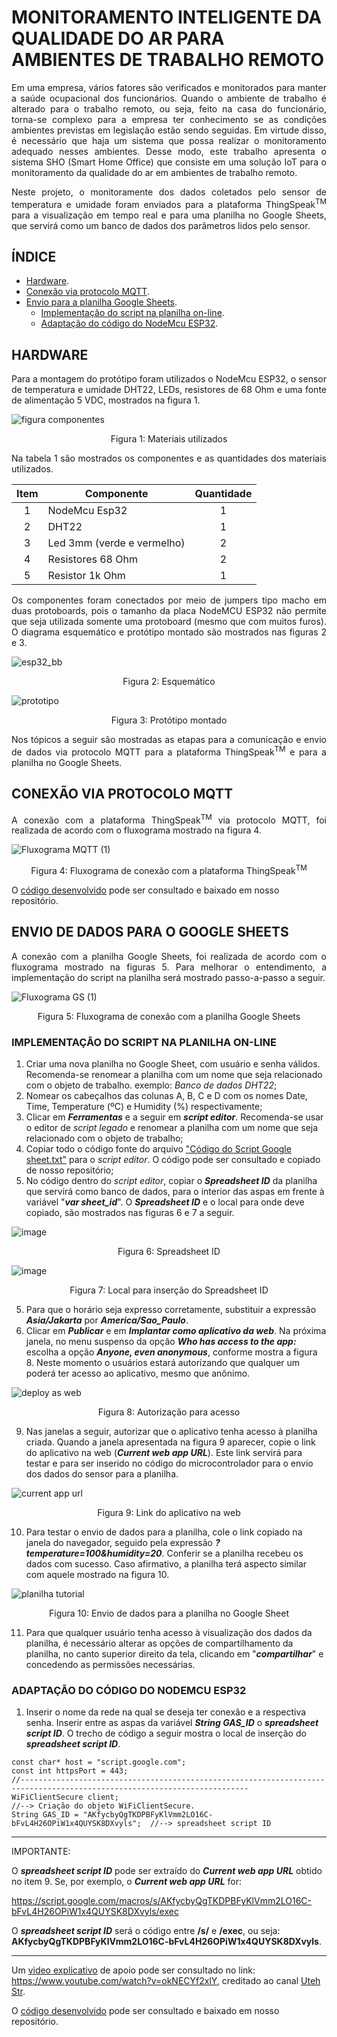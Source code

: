 # MONITORAMENTO INTELIGENTE DA QUALIDADE DO AR PARA AMBIENTES DE TRABALHO REMOTO
<p align="justify">
Em uma empresa, vários fatores são verificados e monitorados para manter a saúde ocupacional dos funcionários. Quando o ambiente de trabalho é alterado para o trabalho remoto, ou seja, feito na casa do funcionário, torna-se complexo para a empresa ter conhecimento se as condições ambientes previstas em legislação estão sendo seguidas.  Em virtude disso, é necessário que haja um sistema que possa realizar o monitoramento adequado nesses ambientes. Desse modo, este trabalho apresenta o sistema SHO (Smart Home Office) que consiste em uma solução IoT para o monitoramento da qualidade do ar em ambientes de trabalho remoto.<p/>    

<p align="justify">
Neste projeto, o monitoramente dos dados coletados pelo sensor de temperatura e umidade foram enviados para a plataforma ThingSpeak<sup>TM</sup> para a visualização em tempo real e para uma planilha no Google Sheets, que servirá como um banco de dados dos parâmetros lidos pelo sensor.</p> 


## ÍNDICE
- [Hardware](https://github.com/shoifg/SHO#hardware).
- [Conexão via protocolo MQTT](https://github.com/shoifg/SHO/blob/main/README.md#conex%C3%A3o-via-protocolo-mqtt).
- [Envio para a planilha Google Sheets](https://github.com/shoifg/SHO#envio-de-dados-para-o-google-sheets).
  - [Implementação do script na planilha on-line](https://github.com/shoifg/SHO#implementa%C3%A7%C3%A3o-do-script-na-planilha-on-line).
  - [Adaptação do código do NodeMcu ESP32](https://github.com/shoifg/SHO#adapta%C3%A7%C3%A3o-do-c%C3%B3digo-do-nodemcu-esp32).


## HARDWARE
<p align="justify">
Para a montagem do protótipo foram utilizados o NodeMcu ESP32, o sensor de temperatura e umidade DHT22, LEDs, resistores de 68 Ohm e uma fonte de alimentação 5 VDC, mostrados na figura 1.
</p>

![figura componentes](https://user-images.githubusercontent.com/88517401/128616376-e6f6b14f-4ca7-4f86-a2b5-91b3ea90c40c.PNG)

<p align="center">
 Figura 1: Materiais utilizados
</p>
<p align="justify">Na tabela 1 são mostrados os componentes e as quantidades dos materiais utilizados.<p/>

|Item  |Componente                |  Quantidade|
|:---: |                       ---|       :---:|
|1     |NodeMcu Esp32             |           1|
|2     |DHT22                     |           1|
|3     |Led 3mm (verde e vermelho)|           2|
|4     |Resistores 68 Ohm         |           2|
|5     |Resistor 1k Ohm           |           1|

<p align="justify">
Os componentes foram conectados por meio de jumpers tipo macho em duas protoboards, pois o tamanho da placa NodeMCU ESP32 não permite que seja utilizada somente uma protoboard (mesmo que com muitos furos). O diagrama esquemático e protótipo montado são mostrados nas figuras 2 e 3.
<p/>

![esp32_bb](https://user-images.githubusercontent.com/88517401/128616361-a142b168-5318-4c53-a0eb-b0384aa3abe8.png)

<p align="center">
 Figura 2: Esquemático
</p>

<p>     
<p/>

![prototipo](https://user-images.githubusercontent.com/88517401/128616401-980f2ef7-e0a2-4461-b00a-0912ce7ba574.jpeg)

<p align="center">
 Figura 3: Protótipo montado
</p>

<p align="justify">
Nos tópicos a seguir são mostradas as etapas para a comunicação e envio de dados via protocolo MQTT para a plataforma ThingSpeak<sup>TM</sup> e para a planilha no Google Sheets.
</p>

## CONEXÃO VIA PROTOCOLO MQTT
<p align="justify"> A conexão com a plataforma ThingSpeak<sup>TM</sup> via protocolo MQTT, foi realizada de acordo com o fluxograma mostrado na figura 4.</p>

![Fluxograma MQTT (1)](https://user-images.githubusercontent.com/88517401/128641297-568a4e6f-4ae4-4ead-9153-9196aa8345c4.png)

<p align="center">
 Figura 4: Fluxograma de conexão com a plataforma ThingSpeak<sup>TM</sup>
</p>

 O [código desenvolvido](https://github.com/shoifg/SHO/blob/main/sho_mqtt/sho_mqtt.ino) pode ser consultado e baixado em nosso repositório.


## ENVIO DE DADOS PARA O GOOGLE SHEETS
<p align="justify"> A conexão com a planilha Google Sheets, foi realizada de acordo com o fluxograma mostrado na figuras 5. Para melhorar o entendimento, a implementação do script na planilha será mostrado passo-a-passo a seguir.</p>

![Fluxograma GS (1)](https://user-images.githubusercontent.com/88517401/128641336-a7b0d9b9-3f0d-4f6d-83ee-870ad4c31ab4.png)

<p align="center">
 Figura 5: Fluxograma de conexão com a planilha Google Sheets
</p>


### IMPLEMENTAÇÃO DO SCRIPT NA PLANILHA ON-LINE

1. Criar uma nova planilha no Google Sheet, com usuário e senha válidos. Recomenda-se renomear a planilha com um nome que seja relacionado com o objeto de trabalho. exemplo: *Banco de dados DHT22*;
1. Nomear os cabeçalhos das colunas A, B, C e D com os nomes Date, Time, Temperature (ºC) e Humidity (%) respectivamente;
2. Clicar em **_Ferramentas_** e a seguir em **_script editor_**. Recomenda-se usar o editor de *script legado* e renomear a planilha com um nome que seja relacionado com o objeto de trabalho;
3. Copiar todo o código fonte do arquivo ["Código do Script Google sheet.txt"](https://github.com/shoifg/SHO/blob/main/Script/C%C3%B3digo%20do%20Script%20Google%20sheet.txt) para o *script editor*. O código pode ser consultado e copiado de nosso repositório;
4. No código dentro do *script editor*, copiar o **_Spreadsheet ID_** da planilha que servirá como banco de dados, para o interior das aspas em frente à variável "**_var sheet_id_**". O **_Spreadsheet ID_** e o local para onde deve copiado, são mostrados nas figuras 6 e 7 a seguir.

![image](https://user-images.githubusercontent.com/88517401/128641691-e3fbb3ae-f0d3-4de4-8c5c-4a16c077de32.png)

<p align="center">
 Figura 6: Spreadsheet ID
</p>

![image](https://user-images.githubusercontent.com/88517401/128641619-2e89fc8a-6c74-44ac-a313-284f827f7ceb.png)


<p align="center">
Figura 7: Local para inserção do Spreadsheet ID
</p>

5. Para que o horário seja expresso corretamente, substituir a expressão **_Asia/Jakarta_** por **_America/Sao_Paulo_**.
6. Clicar em **_Publicar_** e em **_Implantar como aplicativo da web_**. Na próxima janela, no menu suspenso da opção **_Who has access to the app:_** escolha a opção **_Anyone, even anonymous_**, conforme mostra a figura 8. Neste momento o usuários estará autorizando que qualquer um poderá ter acesso ao aplicativo, mesmo que anônimo.

![deploy as web](https://user-images.githubusercontent.com/88517401/128615963-eb27574f-d987-4dc1-8bb9-84b637267fa2.PNG)

<p align="center">
Figura 8: Autorização para acesso
</p>

9. Nas janelas a seguir, autorizar que o aplicativo tenha acesso à planilha criada. Quando a janela apresentada na figura 9 aparecer, copie o link do aplicativo na web (**_Current web app URL_**). Este link servirá para testar e para ser inserido no código do microcontrolador para o envio dos dados do sensor para a planilha.

![current app url](https://user-images.githubusercontent.com/88517401/128616033-9df22921-b6fe-43d5-9e2c-103f64bff629.PNG)

 
<p align="center">
Figura 9: Link do aplicativo na web
</p>

10. Para testar o envio de dados para a planilha, cole o link copiado na janela do navegador, seguido pela expressão **_?temperature=100&humidity=20_**. Conferir se a planilha recebeu os dados com sucesso. Caso afirmativo, a planilha terá aspecto similar com aquele mostrado na figura 10.
 
 ![planilha tutorial](https://user-images.githubusercontent.com/88517401/128615994-8856f331-8e17-46b5-bf20-edbb3de7141d.PNG)

 
 <p align="center">
 Figura 10: Envio de dados para a planilha no Google Sheet
</p>

11. Para que qualquer usuário tenha acesso à visualização dos dados da planilha, é necessário alterar as opções de compartilhamento da planilha, no canto superior direito da tela, clicando em "**_compartilhar_**" e concedendo as permissões necessárias.

### ADAPTAÇÃO DO CÓDIGO DO NODEMCU ESP32

1. Inserir o nome da rede na qual se deseja ter conexão e a respectiva senha. Inserir entre as aspas da variável **_String GAS_ID_** o **_spreadsheet script ID_**. O trecho de código a seguir mostra o local de inserção do **_spreadsheet script ID_**.
```
const char* host = "script.google.com";
const int httpsPort = 443;
//-------------------------------------------------------------------------------------------------------------------------
WiFiClientSecure client;                                                    //--> Criação do objeto WiFiClientSecure.                                                       
String GAS_ID = "AKfycbyQgTKDPBFyKlVmm2LO16C-bFvL4H26OPiW1x4QUYSK8DXvyls";  //--> spreadsheet script ID
```
***
IMPORTANTE:

O **_spreadsheet script ID_** pode ser extraído do **_Current web app URL_** obtido no item 9. Se, por exemplo, o **_Current web app URL_** for:

https://script.google.com/macros/s/AKfycbyQgTKDPBFyKlVmm2LO16C-bFvL4H26OPiW1x4QUYSK8DXvyls/exec

O **_spreadsheet script ID_** será o código entre **/s/** e **/exec**, ou seja: **AKfycbyQgTKDPBFyKlVmm2LO16C-bFvL4H26OPiW1x4QUYSK8DXvyls**.
***
Um [video explicativo](https://github.com/shoifg/SHO/blob/main/NodeMCU%20ESP8266%20%2B%20Google%20Spreadsheet%20_%20NodeMCU%20Sends%20Data%20to%20Google%20Sheets%20Directly%20(No%20Third%20Party).mp4) de apoio pode ser consultado no link: https://www.youtube.com/watch?v=okNECYf2xlY, creditado ao canal [Uteh Str](https://www.youtube.com/channel/UCk8rZ8lhAH4H-75tQ7Ljc1A).


 O [código desenvolvido](https://github.com/shoifg/SHO/blob/main/sho_gs/sho_gs.ino) pode ser consultado e baixado em nosso repositório.
 

 

